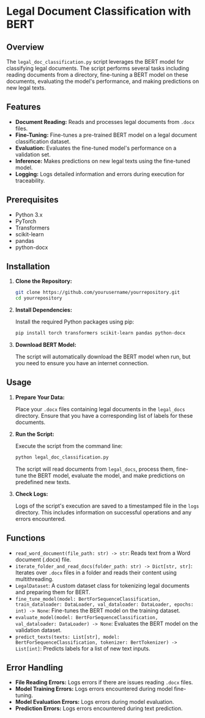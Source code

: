 # Legal Document Classification with BERT

## Overview

The `legal_doc_classification.py` script leverages the BERT model for classifying legal documents. The script performs several tasks including reading documents from a directory, fine-tuning a BERT model on these documents, evaluating the model's performance, and making predictions on new legal texts.

## Features

- **Document Reading:** Reads and processes legal documents from `.docx` files.
- **Fine-Tuning:** Fine-tunes a pre-trained BERT model on a legal document classification dataset.
- **Evaluation:** Evaluates the fine-tuned model's performance on a validation set.
- **Inference:** Makes predictions on new legal texts using the fine-tuned model.
- **Logging:** Logs detailed information and errors during execution for traceability.

## Prerequisites

- Python 3.x
- PyTorch
- Transformers
- scikit-learn
- pandas
- python-docx

## Installation

1. **Clone the Repository:**

   ```bash
   git clone https://github.com/yourusername/yourrepository.git
   cd yourrepository
   ```

2. **Install Dependencies:**

   Install the required Python packages using pip:

   ```bash
   pip install torch transformers scikit-learn pandas python-docx
   ```

3. **Download BERT Model:**

   The script will automatically download the BERT model when run, but you need to ensure you have an internet connection.

## Usage

1. **Prepare Your Data:**

   Place your `.docx` files containing legal documents in the `legal_docs` directory. Ensure that you have a corresponding list of labels for these documents.

2. **Run the Script:**

   Execute the script from the command line:

   ```bash
   python legal_doc_classification.py
   ```

   The script will read documents from `legal_docs`, process them, fine-tune the BERT model, evaluate the model, and make predictions on predefined new texts.

3. **Check Logs:**

   Logs of the script's execution are saved to a timestamped file in the `logs` directory. This includes information on successful operations and any errors encountered.

## Functions

- `read_word_document(file_path: str) -> str`: Reads text from a Word document (.docx) file.
- `iterate_folder_and_read_docs(folder_path: str) -> Dict[str, str]`: Iterates over `.docx` files in a folder and reads their content using multithreading.
- `LegalDataset`: A custom dataset class for tokenizing legal documents and preparing them for BERT.
- `fine_tune_model(model: BertForSequenceClassification, train_dataloader: DataLoader, val_dataloader: DataLoader, epochs: int) -> None`: Fine-tunes the BERT model on the training dataset.
- `evaluate_model(model: BertForSequenceClassification, val_dataloader: DataLoader) -> None`: Evaluates the BERT model on the validation dataset.
- `predict_texts(texts: List[str], model: BertForSequenceClassification, tokenizer: BertTokenizer) -> List[int]`: Predicts labels for a list of new text inputs.

## Error Handling

- **File Reading Errors:** Logs errors if there are issues reading `.docx` files.
- **Model Training Errors:** Logs errors encountered during model fine-tuning.
- **Model Evaluation Errors:** Logs errors during model evaluation.
- **Prediction Errors:** Logs errors encountered during text prediction.
